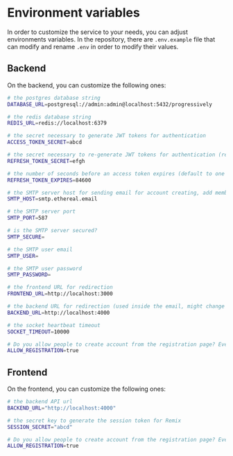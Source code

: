 # Environment variables

In order to customize the service to your needs, you can adjust environments variables. In the repository, there are `.env.example` file that can modify and rename `.env` in order to modify their values.

## Backend

On the backend, you can customize the following ones:

```bash
# the postgres database string
DATABASE_URL=postgresql://admin:admin@localhost:5432/progressively

# the redis database string
REDIS_URL=redis://localhost:6379

# the secret necessary to generate JWT tokens for authentication
ACCESS_TOKEN_SECRET=abcd

# the secret necessary to re-generate JWT tokens for authentication (refresh tokens)
REFRESH_TOKEN_SECRET=efgh

# the number of seconds before an access token expires (default to one day)
REFRESH_TOKEN_EXPIRES=84600

# the SMTP server host for sending email for account creating, add members etc...
SMTP_HOST=smtp.ethereal.email

# the SMTP server port
SMTP_PORT=587

# is the SMTP server secured?
SMTP_SECURE=

# the SMTP user email
SMTP_USER=

# the SMTP user password
SMTP_PASSWORD=

# the frontend URL for redirection
FRONTEND_URL=http://localhost:3000

# the backend URL for redirection (used inside the email, might change in the future)
BACKEND_URL=http://localhost:4000

# the socket heartbeat timeout
SOCKET_TIMEOUT=10000

# Do you allow people to create account from the registration page? Even when false, you can add people through the "Add member" feature
ALLOW_REGISTRATION=true
```

## Frontend

On the frontend, you can customize the following ones:

```bash
# the backend API url
BACKEND_URL="http://localhost:4000"

# the secret key to generate the session token for Remix
SESSION_SECRET="abcd"

# Do you allow people to create account from the registration page? Even when false, you can add people through the "Add member" feature
ALLOW_REGISTRATION=true
```

